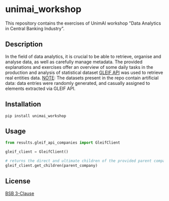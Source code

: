 # unimai_workshop

This repository contains the exercises of UnimAI workshop "Data Analytics in Central Banking Industry".

## Description

In the field of data analytics, it is crucial to be able to retrieve, organise and analyse data, as well as carefully manage metadata. The provided explanations and exercises offer an overview of some daily tasks in the production and analysis of statistical dataset
[GLEIF API](https://documenter.getpostman.com/view/7679680/SVYrrxuU?version=latest#40ef2ec4-b8bd-46de-8ad5-5359ed828242) was used to retrieve real entities data.
<u>NOTE</u>: The datasets present in the repo contain artificial data: data entries were randomly generated, and casually assigned to elements extracted via GLEIF API.

## Installation

```
pip install unimai_workshop
```

## Usage

```python
from results.gleif_api_companies import GleifClient

gleif_client = GleifClient()

# returns the direct and ultimate children of the provided parent company
gleif_client.get_children(parent_company)

```


## License

[BSB 3-Clause](https://choosealicense.com/licenses/bsd-3-clause/#:~:text=A%20permissive%20license%20similar%20to,derived%20products%20without%20written%20consent.)